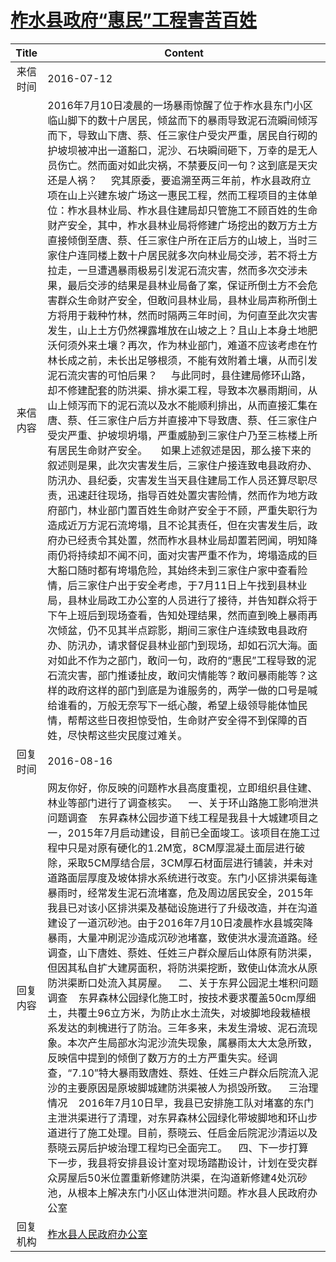 # <a href="http://www.shangluo.gov.cn/zmhd/ldxxxx.jsp?urltype=leadermail.LeaderMailContentUrl&wbtreeid=1112&leadermailid=3711">柞水县政府“惠民”工程害苦百姓</a>
| Title |                                                                                                                                                                                                                                                                                                                                                                                                                                                                                                                                                                                               Content                                                                                                                                                                                                                                                                                                                                                                                                                                                                                                                                                                                               |
|:-----:|-----------------------------------------------------------------------------------------------------------------------------------------------------------------------------------------------------------------------------------------------------------------------------------------------------------------------------------------------------------------------------------------------------------------------------------------------------------------------------------------------------------------------------------------------------------------------------------------------------------------------------------------------------------------------------------------------------------------------------------------------------------------------------------------------------------------------------------------------------------------------------------------------------------------------------------------------------------------------------------------------------------------------------------------------------------------------------------------------------------------------------------------------------------------------------------------------------|
| 来信时间  | 2016-07-12                                                                                                                                                                                                                                                                                                                                                                                                                                                                                                                                                                                                                                                                                                                                                                                                                                                                                                                                                                                                                                                                                                                                                                                          |
| 来信内容  | 2016年7月10日凌晨的一场暴雨惊醒了位于柞水县东门小区临山脚下的数十户居民，倾盆而下的暴雨导致泥石流瞬间倾泻而下，导致山下唐、蔡、任三家住户受灾严重，居民自行砌的护坡坝被冲出一道豁口，泥沙、石块瞬间砸下，万幸的是无人员伤亡。然而面对如此灾祸，不禁要反问一句？这到底是天灾还是人祸？     究其原委，要追溯至两三年前，柞水县政府立项在山上兴建东坡广场这一惠民工程，然而工程项目的主体单位：柞水县林业局、柞水县住建局却只管施工不顾百姓的生命财产安全，其中，柞水县林业局将修建广场挖出的数万方土方直接倾倒至唐、蔡、任三家住户所在正后方的山坡上，当时三家住户连同楼上数十户居民就多次向林业局交涉，若不将土方拉走，一旦遭遇暴雨极易引发泥石流灾害，然而多次交涉未果，最后交涉的结果是县林业局备了案，保证所倒土方不会危害群众生命财产安全，但敢问县林业局，县林业局声称所倒土方将用于栽种竹林，然而时隔两三年时间，为何直至此次灾害发生，山上土方仍然裸露堆放在山坡之上？且山上本身土地肥沃何须外来土壤？再次，作为林业部门，难道不应该考虑在竹林长成之前，未长出足够根须，不能有效附着土壤，从而引发泥石流灾害的可怕后果？     与此同时，县住建局修环山路，却不修建配套的防洪渠、排水渠工程，导致本次暴雨期间，从山上倾泻而下的泥石流以及水不能顺利排出，从而直接汇集在唐、蔡、任三家住户后方并直接冲下导致唐、蔡、任三家住户受灾严重、护坡坝坍塌，严重威胁到三家住户乃至三栋楼上所有居民生命财产安全。     如果上述叙述是因，那么接下来的叙述则是果，此次灾害发生后，三家住户接连致电县政府办、防汛办、县纪委，灾害发生当天县住建局工作人员还算尽职尽责，迅速赶往现场，指导百姓处置灾害险情，然而作为地方政府部门，林业部门置百姓生命财产安全于不顾，严重失职行为造成近万方泥石流垮塌，且不论其责任，但在灾害发生后，政府办已经责令其处置，然而柞水县林业局却置若罔闻，明知降雨仍将持续却不闻不问，面对灾害严重不作为，垮塌造成的巨大豁口随时都有垮塌危险，其始终未到三家住户家中查看险情，后三家住户出于安全考虑，于7月11日上午找到县林业局，县林业局政工办公室的人员进行了接待，并告知群众将于下午上班后到现场查看，告知处理结果，然而直到晚上暴雨再次倾盆，仍不见其半点踪影，期间三家住户连续致电县政府办、防汛办，请求督促县林业部门到现场，却如石沉大海。面对如此不作为之部门，敢问一句，政府的“惠民”工程导致的泥石流灾害，部门推诿扯皮，敢问灾情能等？敢问暴雨能等？这样的政府这样的部门到底是为谁服务的，两学一做的口号是喊给谁看的，万般无奈写下一纸心酸，希望上级领导能体恤民情，帮帮这些日夜担惊受怕，生命财产安全得不到保障的百姓，尽快帮这些灾民度过难关。 |
| 回复时间  | 2016-08-16                                                                                                                                                                                                                                                                                                                                                                                                                                                                                                                                                                                                                                                                                                                                                                                                                                                                                                                                                                                                                                                                                                                                                                                          |
| 回复内容  | 网友你好，你反映的问题柞水县高度重视，立即组织县住建、林业等部门进行了调查核实。    一、关于环山路施工影响泄洪问题调查    东昇森林公园步道下线工程是我县十大城建项目之一，2015年7月启动建设，目前已全面竣工。该项目在施工过程中只是对原有硬化的1.2M宽，8CM厚混凝土面层进行破除，采取5CM厚结合层，3CM厚石材面层进行铺装，并未对道路面层厚度及坡体排水系统进行改变。东门小区排洪渠每逢暴雨时，经常发生泥石流堵塞，危及周边居民安全，2015年我县已对该小区排洪渠及基础设施进行了升级改造，并在沟道建设了一道沉砂池。由于2016年7月10日凌晨柞水县城突降暴雨，大量冲刷泥沙造成沉砂池堵塞，致使洪水漫流道路。经调查，山下唐姓、蔡姓、任姓三户群众屋后山体原有防洪渠，但因其私自扩大建房面积，将防洪渠挖断，致使山体流水从原防洪渠断口处流入其房屋。    二、关于东昇公园泥土堆积问题调查    东昇森林公园绿化施工时，按技术要求覆盖50cm厚细土，共覆土96立方米，为防止水土流失，对坡脚地段栽植根系发达的刺槐进行了防治。三年多来，未发生滑坡、泥石流现象。本次产生局部水沟泥沙流失现象，属暴雨太大太急所致，反映信中提到的倾倒了数万方的土方严重失实。经调查，“7.10”特大暴雨致唐姓、蔡姓、任姓三户群众后院流入泥沙的主要原因是原坡脚城建防洪渠被人为损毁所致。    三治理情况    2016年7月10日早，我县已安排施工队对堵塞的东门主泄洪渠进行了清理，对东昇森林公园绿化带坡脚地和环山步道进行了施工处理。目前，蔡晓云、任启金后院泥沙清运以及蔡晓云房后护坡治理工程均已全面完工。    四、下一步打算    下一步，我县将安排县设计室对现场踏勘设计，计划在受灾群众房屋后50米位置重新修建防洪渠，在沟道新修建4处沉砂池，从根本上解决东门小区山体泄洪问题。柞水县人民政府办公室                                                                                                                                                                                                                                                                                                                                                                             |
| 回复机构  | <a href="../../categories/agencies/柞水县人民政府办公室.md">柞水县人民政府办公室</a>                                                                                                                                                                                                                                                                                                                                                                                                                                                                                                                                                                                                                                                                                                                                                                                                                                                                                                                                                                                                                                                                                                                                      |